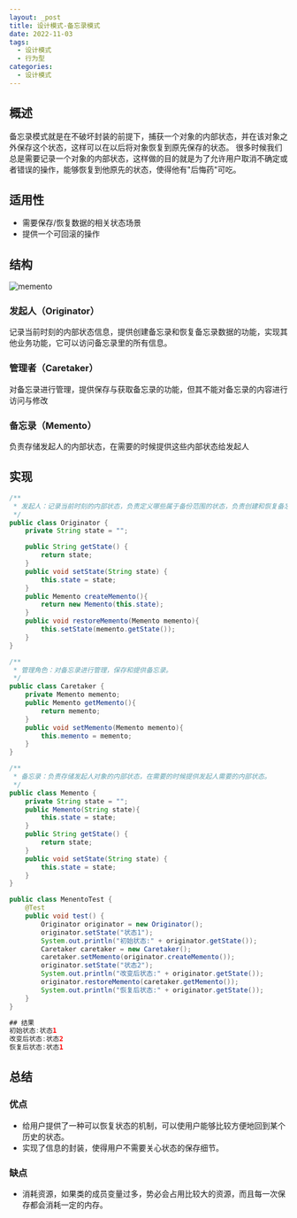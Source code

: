 ```yaml
---
layout: _post
title: 设计模式-备忘录模式
date: 2022-11-03
tags: 
  - 设计模式
  - 行为型
categories: 
  - 设计模式
---
```

## 概述
备忘录模式就是在不破坏封装的前提下，捕获一个对象的内部状态，并在该对象之外保存这个状态，这样可以在以后将对象恢复到原先保存的状态。
很多时候我们总是需要记录一个对象的内部状态，这样做的目的就是为了允许用户取消不确定或者错误的操作，能够恢复到他原先的状态，使得他有"后悔药"可吃。

## 适用性
+ 需要保存/恢复数据的相关状态场景
+ 提供一个可回滚的操作

## 结构

![memento](memento.png)

### 发起人（Originator）
记录当前时刻的内部状态信息，提供创建备忘录和恢复备忘录数据的功能，实现其他业务功能，它可以访问备忘录里的所有信息。
### 管理者（Caretaker）
对备忘录进行管理，提供保存与获取备忘录的功能，但其不能对备忘录的内容进行访问与修改
### 备忘录（Memento）
负责存储发起人的内部状态，在需要的时候提供这些内部状态给发起人

## 实现

```java
/**
 * 发起人：记录当前时刻的内部状态，负责定义哪些属于备份范围的状态，负责创建和恢复备忘录数据
 */
public class Originator {
    private String state = "";

    public String getState() {
        return state;
    }
    public void setState(String state) {
        this.state = state;
    }
    public Memento createMemento(){
        return new Memento(this.state);
    }
    public void restoreMemento(Memento memento){
        this.setState(memento.getState());
    }
}

/**
 * 管理角色：对备忘录进行管理，保存和提供备忘录。
 */
public class Caretaker {
    private Memento memento;
    public Memento getMemento(){
        return memento;
    }
    public void setMemento(Memento memento){
        this.memento = memento;
    }
}

/**
 * 备忘录：负责存储发起人对象的内部状态，在需要的时候提供发起人需要的内部状态。
 */
public class Memento {
    private String state = "";
    public Memento(String state){
        this.state = state;
    }
    public String getState() {
        return state;
    }
    public void setState(String state) {
        this.state = state;
    }
}

public class MenentoTest {
    @Test
    public void test() {
        Originator originator = new Originator();
        originator.setState("状态1");
        System.out.println("初始状态:" + originator.getState());
        Caretaker caretaker = new Caretaker();
        caretaker.setMemento(originator.createMemento());
        originator.setState("状态2");
        System.out.println("改变后状态:" + originator.getState());
        originator.restoreMemento(caretaker.getMemento());
        System.out.println("恢复后状态:" + originator.getState());
    }
}

## 结果
初始状态:状态1
改变后状态:状态2
恢复后状态:状态1
```

## 总结
### 优点
+ 给用户提供了一种可以恢复状态的机制，可以使用户能够比较方便地回到某个历史的状态。 
+ 实现了信息的封装，使得用户不需要关心状态的保存细节。
### 缺点
+ 消耗资源，如果类的成员变量过多，势必会占用比较大的资源，而且每一次保存都会消耗一定的内存。